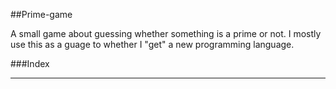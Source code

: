 ##Prime-game

A small game about guessing whether something is a prime or not.
I mostly use this as a guage to whether I "get" a new programming language.

###Index
- - -
